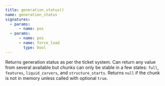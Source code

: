 ```yaml
---
title: generation_status()
name: generation_status
signatures:
  - params:
      - name: pos
  - params:
      - name: pos
      - name: force_load
        type: bool
---
```


Returns generation status as per the ticket system. Can return any value from
several available but chunks can only be stable in a few states: `full`,
`features`, `liquid_carvers`, and `structure_starts`. Returns `null` if the
chunk is not in memory unless called with optional `true`.

